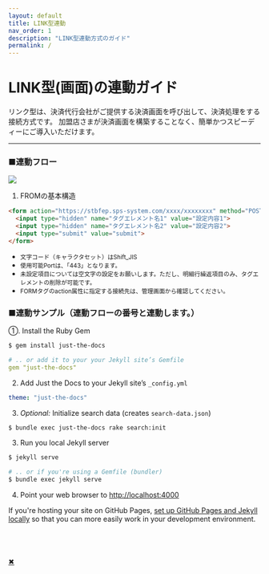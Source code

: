 ```yaml
---
layout: default
title: LINK型連動
nav_order: 1
description: "LINK型連動方式のガイド"
permalink: /
---
```


# LINK型(画面)の連動ガイド

リンク型は、決済代行会社がご提供する決済画面を呼び出して、決済処理をする接続方式です。
加盟店さまが決済画面を構築することなく、簡単かつスピーディーにご導入いただけます。

<!-- [Get started now](#getting-started){: .btn .btn-primary .fs-5 .mb-4 .mb-md-0 .mr-2 } [View it on GitHub](https://github.com/pmarsceill/just-the-docs){: .btn .fs-5 .mb-4 .mb-md-0 } -->

---

<!-- ## Getting started
```markdown
Syntax highlighted code block

# Header 1
## Header 2
### Header 3

- Bulleted
- List

1. Numbered
2. List

**Bold** and _Italic_ and `Code` text

[Link](url) and ![Image](src)
```
### Dependencies

Just the Docs is built for [Jekyll](https://jekyllrb.com), a static site generator. View the [quick start guide](https://jekyllrb.com/docs/) for more information. Just the Docs requires no special plugins and can run on GitHub Pages' standard Jekyll compiler. The [Jekyll SEO Tag plugin](https://github.com/jekyll/jekyll-seo-tag) is included by default (no need to run any special installation) to inject SEO and open graph metadata on docs pages. For information on how to configure SEO and open graph metadata visit the [Jekyll SEO Tag usage guide](https://jekyll.github.io/jekyll-seo-tag/usage/). -->

### ■連動フロー

<span><a href="#"><img src="{{ site.baseurl }}/assets/images/link_flow.png" class="image mt-3"></a></span>

<!-- 1. サーバー側処理Add Just the Docs to your Jekyll site's `_config.yml` as a [remote theme](https://blog.github.com/2017-11-29-use-any-theme-with-github-pages/) -->
1. FROMの基本構造

```markdown
<form action="https://stbfep.sps-system.com/xxxx/xxxxxxxx" method="POST">
  <input type="hidden" name="タグエレメント名1" value="設定内容1">
  <input type="hidden" name="タグエレメント名2" value="設定内容2">
  <input type="submit" value="submit">
</form>
```
<ul>
  <li><small>文字コード（キャラクタセット）はShift_JIS</small></li>
  <li><small>使用可能Portは、「443」となります。</small></li>
  <li><small>未設定項目については空文字の設定をお願いします。ただし、明細行繰返項目のみ、タグエレメントの削除が可能です。</small></li>
  <li><small>FORMタグのaction属性に指定する接続先は、管理画面から確認してください。</small></li>
</ul>

### ■連動サンプル（連動フローの番号と連動します。）

①. Install the Ruby Gem
```markdown
$ gem install just-the-docs
```
```yaml
# .. or add it to your your Jekyll site’s Gemfile
gem "just-the-docs"
```
2. Add Just the Docs to your Jekyll site’s `_config.yml`
```yaml
theme: "just-the-docs"
```
3. _Optional:_ Initialize search data (creates `search-data.json`)
```bash
$ bundle exec just-the-docs rake search:init
```
3. Run you local Jekyll server
```bash
$ jekyll serve
```
```bash
# .. or if you're using a Gemfile (bundler)
$ bundle exec jekyll serve
```
4. Point your web browser to [http://localhost:4000](http://localhost:4000)

If you're hosting your site on GitHub Pages, [set up GitHub Pages and Jekyll locally](https://help.github.com/en/articles/setting-up-your-github-pages-site-locally-with-jekyll) so that you can more easily work in your development environment.


<div class="modal">
　　<div class="bigimg"><img src="" alt=""></div>
　　<p class="close-btn"><a href="">✖</a></p>
</div>
<script type="text/javascript">
 $('span a').click(function() {
    var imgSrc = $(this).children().attr('src');
    $('.bigimg').children().attr('src', imgSrc);
    $('.modal').fadeIn();
    $('body,html').css('overflow-y', 'hidden');
    return false
  });

$('.close-btn').click(function() {
    $('.modal').fadeOut();
    $('body,html').css('overflow-y', 'visible');
    return false
  });
</script>
